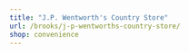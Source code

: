 ```yaml
---
title: "J.P. Wentworth's Country Store"
url: /brooks/j-p-wentworths-country-store/
shop: convenience
---
```

